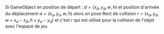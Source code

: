 Si GameObject en position de départ : $d = (x_{d}, y_{d}, w, h)$ et position d'arrivée du déplacement $a = (x_{a}, y_{a}, w, h)$ alors on pose Rect de collision $r = (x_{d}, y_{d}, w + x_{a} - x_{d}, h + y_{a} - y_{d})$ et c'est $r$ qui est utilisé pour la collision de l'objet avec l'espace de jeu